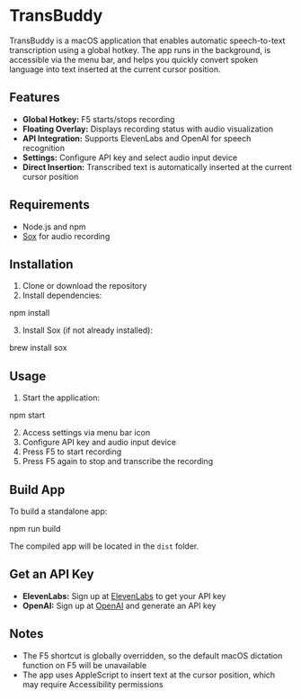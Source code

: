 # TransBuddy

TransBuddy is a macOS application that enables automatic speech-to-text transcription using a global hotkey. The app runs in the background, is accessible via the menu bar, and helps you quickly convert spoken language into text inserted at the current cursor position.

## Features

- **Global Hotkey:** F5 starts/stops recording
- **Floating Overlay:** Displays recording status with audio visualization
- **API Integration:** Supports ElevenLabs and OpenAI for speech recognition
- **Settings:** Configure API key and select audio input device
- **Direct Insertion:** Transcribed text is automatically inserted at the current cursor position

## Requirements

- Node.js and npm
- [Sox](http://sox.sourceforge.net/) for audio recording

## Installation

1. Clone or download the repository
2. Install dependencies:

npm install

3. Install Sox (if not already installed):

brew install sox

## Usage

1. Start the application:

npm start

2. Access settings via menu bar icon
3. Configure API key and audio input device
4. Press F5 to start recording
5. Press F5 again to stop and transcribe the recording

## Build App

To build a standalone app:

npm run build

The compiled app will be located in the `dist` folder.

## Get an API Key

- **ElevenLabs:** Sign up at [ElevenLabs](https://elevenlabs.io/) to get your API key
- **OpenAI:** Sign up at [OpenAI](https://platform.openai.com/signup) and generate an API key

## Notes

- The F5 shortcut is globally overridden, so the default macOS dictation function on F5 will be unavailable
- The app uses AppleScript to insert text at the cursor position, which may require Accessibility permissions